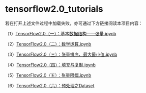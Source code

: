 # tensorflow2.0_tutorials

若在打开上述文件过程中加载失败，亦可通过下方链接阅读本项目内容：


（1）[TensorFlow2.0（一）：基本数据结构——张量.ipynb](https://www.cnblogs.com/chenhuabin/p/11561633.html)  

（2）[TensorFlow2.0（二）：数学运算.ipynb](https://www.cnblogs.com/chenhuabin/p/11594239.html)  

（3）[TensorFlow2.0（三）：张量排序、最大最小值.ipynb](https://www.cnblogs.com/chenhuabin/p/11617663.html)  

（4）[TensorFlow2.0（四）：填充与复制.ipynb](https://www.cnblogs.com/chenhuabin/p/11631089.html)  

（5）[TensorFlow2.0（五）：张量限幅.ipynb](https://www.cnblogs.com/chenhuabin/p/11638224.html)  

（6）[TensorFlow2.0（六）：预处理之Dataset](https://www.cnblogs.com/chenhuabin/p/11669452.html)  



